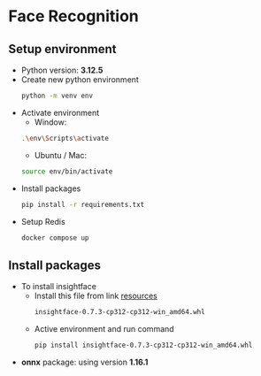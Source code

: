 # Face Recognition

## Setup environment

- Python version: **3.12.5**
- Create new python environment
  ```bash
  python -m venv env
  ```
- Activate environment
  - Window:
  ```bash
  .\env\Scripts\activate
  ```
  - Ubuntu / Mac:
  ```bash
  source env/bin/activate
  ```
- Install packages
  ```bash
  pip install -r requirements.txt
  ```
- Setup Redis
  ```bash
  docker compose up
  ```

## Install packages

- To install insightface
  - Install this file from link [resources](https://github.com/Gourieff/Assets/tree/main/Insightface)
    ```bash
    insightface-0.7.3-cp312-cp312-win_amd64.whl
    ```
  - Active environment and run command
    ```bash
    pip install insightface-0.7.3-cp312-cp312-win_amd64.whl
    ```
- **onnx** package: using version **1.16.1**
